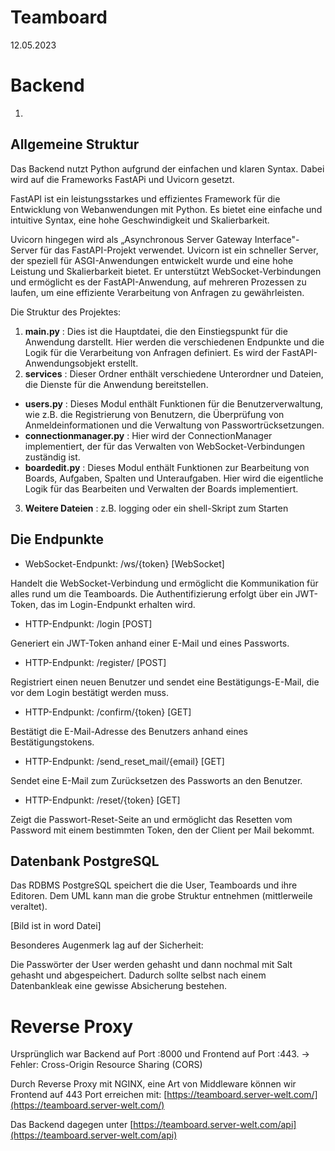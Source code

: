# Teamboard
12.05.2023

# Backend

1.
## Allgemeine Struktur

Das Backend nutzt Python aufgrund der einfachen und klaren Syntax. Dabei wird auf die Frameworks FastAPi und Uvicorn gesetzt.

FastAPI ist ein leistungsstarkes und effizientes Framework für die Entwicklung von Webanwendungen mit Python. Es bietet eine einfache und intuitive Syntax, eine hohe Geschwindigkeit und Skalierbarkeit.

Uvicorn hingegen wird als „Asynchronous Server Gateway Interface"-Server für das FastAPI-Projekt verwendet. Uvicorn ist ein schneller Server, der speziell für ASGI-Anwendungen entwickelt wurde und eine hohe Leistung und Skalierbarkeit bietet. Er unterstützt WebSocket-Verbindungen und ermöglicht es der FastAPI-Anwendung, auf mehreren Prozessen zu laufen, um eine effiziente Verarbeitung von Anfragen zu gewährleisten.

Die Struktur des Projektes:

1. **main.py** : Dies ist die Hauptdatei, die den Einstiegspunkt für die Anwendung darstellt. Hier werden die verschiedenen Endpunkte und die Logik für die Verarbeitung von Anfragen definiert. Es wird der FastAPI-Anwendungsobjekt erstellt.
2. **services** : Dieser Ordner enthält verschiedene Unterordner und Dateien, die Dienste für die Anwendung bereitstellen.
  - **users.py** : Dieses Modul enthält Funktionen für die Benutzerverwaltung, wie z.B. die Registrierung von Benutzern, die Überprüfung von Anmeldeinformationen und die Verwaltung von Passwortrücksetzungen.
  - **connectionmanager.py** : Hier wird der ConnectionManager implementiert, der für das Verwalten von WebSocket-Verbindungen zuständig ist.
  - **boardedit.py** : Dieses Modul enthält Funktionen zur Bearbeitung von Boards, Aufgaben, Spalten und Unteraufgaben. Hier wird die eigentliche Logik für das Bearbeiten und Verwalten der Boards implementiert.
3. **Weitere Dateien** : z.B. logging oder ein shell-Skript zum Starten

## Die Endpunkte

- WebSocket-Endpunkt: /ws/{token} [WebSocket]

Handelt die WebSocket-Verbindung und ermöglicht die Kommunikation für alles rund um die Teamboards. Die Authentifizierung erfolgt über ein JWT-Token, das im Login-Endpunkt erhalten wird.

- HTTP-Endpunkt: /login [POST]

Generiert ein JWT-Token anhand einer E-Mail und eines Passworts.

- HTTP-Endpunkt: /register/ [POST]

Registriert einen neuen Benutzer und sendet eine Bestätigungs-E-Mail, die vor dem Login bestätigt werden muss.

- HTTP-Endpunkt: /confirm/{token} [GET]

Bestätigt die E-Mail-Adresse des Benutzers anhand eines Bestätigungstokens.

- HTTP-Endpunkt: /send\_reset\_mail/{email} [GET]

Sendet eine E-Mail zum Zurücksetzen des Passworts an den Benutzer.

- HTTP-Endpunkt: /reset/{token} [GET]

Zeigt die Passwort-Reset-Seite an und ermöglicht das Resetten vom Password mit einem bestimmten Token, den der Client per Mail bekommt.

## Datenbank PostgreSQL

Das RDBMS PostgreSQL speichert die die User, Teamboards und ihre Editoren. Dem UML kann man die grobe Struktur entnehmen (mittlerweile veraltet).

[Bild ist in word Datei]

Besonderes Augenmerk lag auf der Sicherheit:

Die Passwörter der User werden gehasht und dann nochmal mit Salt gehasht und abgespeichert. Dadurch sollte selbst nach einem Datenbankleak eine gewisse Absicherung bestehen.

# Reverse Proxy

Ursprünglich war Backend auf Port :8000 und Frontend auf Port :443. → Fehler: Cross-Origin Resource Sharing (CORS)

Durch Reverse Proxy mit NGINX, eine Art von Middleware können wir Frontend auf 443 Port erreichen mit: [https://teamboard.server-welt.com/](https://teamboard.server-welt.com/)

Das Backend dagegen unter [https://teamboard.server-welt.com/api](https://teamboard.server-welt.com/api)
